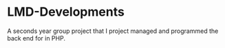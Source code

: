 # LMD-Developments
A seconds year group project that I project managed and programmed the back end for in PHP.
